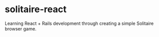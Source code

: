 # solitaire-react
Learning React + Rails development through creating a simple Solitaire browser game.

